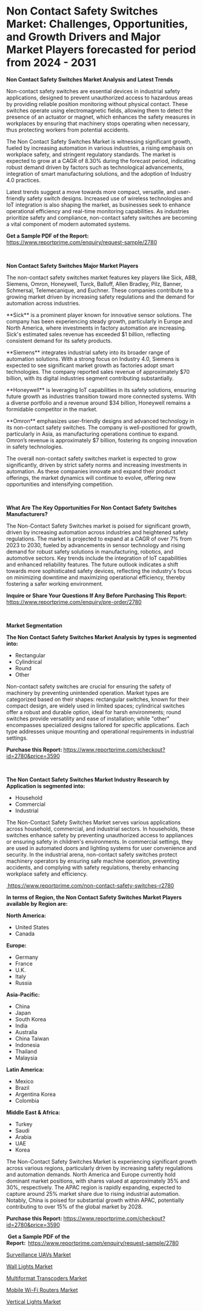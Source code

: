 <p><h1>Non Contact Safety Switches Market: Challenges, Opportunities, and Growth Drivers and Major Market Players forecasted for period from 2024 - 2031</h1></p><p><strong>Non Contact Safety Switches Market Analysis and Latest Trends</strong></p>
<p><p>Non-contact safety switches are essential devices in industrial safety applications, designed to prevent unauthorized access to hazardous areas by providing reliable position monitoring without physical contact. These switches operate using electromagnetic fields, allowing them to detect the presence of an actuator or magnet, which enhances the safety measures in workplaces by ensuring that machinery stops operating when necessary, thus protecting workers from potential accidents.</p><p>The Non Contact Safety Switches Market is witnessing significant growth, fueled by increasing automation in various industries, a rising emphasis on workplace safety, and stringent regulatory standards. The market is expected to grow at a CAGR of 8.30% during the forecast period, indicating robust demand driven by factors such as technological advancements, integration of smart manufacturing solutions, and the adoption of Industry 4.0 practices. </p><p>Latest trends suggest a move towards more compact, versatile, and user-friendly safety switch designs. Increased use of wireless technologies and IoT integration is also shaping the market, as businesses seek to enhance operational efficiency and real-time monitoring capabilities. As industries prioritize safety and compliance, non-contact safety switches are becoming a vital component of modern automated systems.</p></p>
<p><strong>Get a Sample PDF of the Report:&nbsp;</strong> <a href="https://www.reportprime.com/enquiry/request-sample/2780">https://www.reportprime.com/enquiry/request-sample/2780</a></p>
<p>&nbsp;</p>
<p><strong>Non Contact Safety Switches Major Market Players</strong></p>
<p><p>The non-contact safety switches market features key players like Sick, ABB, Siemens, Omron, Honeywell, Turck, Balluff, Allen Bradley, Pilz, Banner, Schmersal, Telemecanique, and Euchner. These companies contribute to a growing market driven by increasing safety regulations and the demand for automation across industries.</p><p>**Sick** is a prominent player known for innovative sensor solutions. The company has been experiencing steady growth, particularly in Europe and North America, where investments in factory automation are increasing. Sick's estimated sales revenue has exceeded $1 billion, reflecting consistent demand for its safety products.</p><p>**Siemens** integrates industrial safety into its broader range of automation solutions. With a strong focus on Industry 4.0, Siemens is expected to see significant market growth as factories adopt smart technologies. The company reported sales revenue of approximately $70 billion, with its digital industries segment contributing substantially.</p><p>**Honeywell** is leveraging IoT capabilities in its safety solutions, ensuring future growth as industries transition toward more connected systems. With a diverse portfolio and a revenue around $34 billion, Honeywell remains a formidable competitor in the market.</p><p>**Omron** emphasizes user-friendly designs and advanced technology in its non-contact safety switches. The company is well-positioned for growth, particularly in Asia, as manufacturing operations continue to expand. Omron’s revenue is approximately $7 billion, fostering its ongoing innovation in safety technologies.</p><p>The overall non-contact safety switches market is expected to grow significantly, driven by strict safety norms and increasing investments in automation. As these companies innovate and expand their product offerings, the market dynamics will continue to evolve, offering new opportunities and intensifying competition.</p></p>
<p>&nbsp;</p>
<p><strong>What Are The Key Opportunities For Non Contact Safety Switches Manufacturers?</strong></p>
<p><p>The Non-Contact Safety Switches market is poised for significant growth, driven by increasing automation across industries and heightened safety regulations. The market is projected to expand at a CAGR of over 7% from 2023 to 2030, fueled by advancements in sensor technology and rising demand for robust safety solutions in manufacturing, robotics, and automotive sectors. Key trends include the integration of IoT capabilities and enhanced reliability features. The future outlook indicates a shift towards more sophisticated safety devices, reflecting the industry's focus on minimizing downtime and maximizing operational efficiency, thereby fostering a safer working environment.</p></p>
<p><strong>Inquire or Share Your Questions If Any Before Purchasing This Report:</strong> <a href="https://www.reportprime.com/enquiry/pre-order/2780">https://www.reportprime.com/enquiry/pre-order/2780</a></p>
<p>&nbsp;</p>
<p><strong>Market Segmentation</strong></p>
<p><strong>The Non Contact Safety Switches Market Analysis by types is segmented into:</strong></p>
<p><ul><li>Rectangular</li><li>Cylindrical</li><li>Round</li><li>Other</li></ul></p>
<p><p>Non-contact safety switches are crucial for ensuring the safety of machinery by preventing unintended operation. Market types are categorized based on their shapes: rectangular switches, known for their compact design, are widely used in limited spaces; cylindrical switches offer a robust and durable option, ideal for harsh environments; round switches provide versatility and ease of installation; while "other" encompasses specialized designs tailored for specific applications. Each type addresses unique mounting and operational requirements in industrial settings.</p></p>
<p><strong>Purchase this Report:&nbsp;</strong><a href="https://www.reportprime.com/checkout?id=2780&price=3590">https://www.reportprime.com/checkout?id=2780&price=3590</a></p>
<p>&nbsp;</p>
<p><strong>The Non Contact Safety Switches Market Industry Research by Application is segmented into:</strong></p>
<p><ul><li>Household</li><li>Commercial</li><li>Industrial</li></ul></p>
<p><p>The Non-Contact Safety Switches Market serves various applications across household, commercial, and industrial sectors. In households, these switches enhance safety by preventing unauthorized access to appliances or ensuring safety in children's environments. In commercial settings, they are used in automated doors and lighting systems for user convenience and security. In the industrial arena, non-contact safety switches protect machinery operators by ensuring safe machine operation, preventing accidents, and complying with safety regulations, thereby enhancing workplace safety and efficiency.</p></p>
<p><a href="https://www.reportprime.com/non-contact-safety-switches-r2780">&nbsp;https://www.reportprime.com/non-contact-safety-switches-r2780</a></p>
<p><strong>In terms of Region, the Non Contact Safety Switches Market Players available by Region are:</strong></p>
<p>
    <p> <strong> North America: </strong>
        <ul>
            <li>United States</li>
            <li>Canada</li>
        </ul>
        </p> 
    <p> <strong> Europe: </strong>
        <ul>
            <li>Germany</li>
            <li>France</li>
            <li>U.K.</li>
            <li>Italy</li>
            <li>Russia</li>
        </ul>
        </p> 
    <p> <strong> Asia-Pacific: </strong>
        <ul>
            <li>China</li>
            <li>Japan</li>
            <li>South Korea</li>
            <li>India</li>
            <li>Australia</li>
            <li>China Taiwan</li>
            <li>Indonesia</li>
            <li>Thailand</li>
            <li>Malaysia</li>
        </ul>
        </p> 
    <p> <strong> Latin America: </strong>
        <ul>
            <li>Mexico</li>
            <li>Brazil</li>
            <li>Argentina Korea</li>
            <li>Colombia</li>
        </ul>
        </p> 
    <p> <strong> Middle East & Africa: </strong>
        <ul>
            <li>Turkey</li>
            <li>Saudi</li>
            <li>Arabia</li>
            <li>UAE</li>
            <li>Korea</li>
        </ul>
    </p>
    </p>
<p><p>The Non-Contact Safety Switches Market is experiencing significant growth across various regions, particularly driven by increasing safety regulations and automation demands. North America and Europe currently hold dominant market positions, with shares valued at approximately 35% and 30%, respectively. The APAC region is rapidly expanding, expected to capture around 25% market share due to rising industrial automation. Notably, China is poised for substantial growth within APAC, potentially contributing to over 15% of the global market by 2028.</p></p>
<p><strong>Purchase this Report: </strong><a href="https://www.reportprime.com/checkout?id=2780&price=3590">https://www.reportprime.com/checkout?id=2780&price=3590</a></p>
<p>&nbsp;<strong>Get a Sample PDF of the Report:&nbsp;&nbsp;</strong><a href="https://www.reportprime.com/enquiry/request-sample/2780">https://www.reportprime.com/enquiry/request-sample/2780</a></p>
<p><strong></strong></p>
<p><p><a href="https://www.linkedin.com/pulse/booming-surveillance-uavs-market-sector-analysis-growth-h0mme?trackingId=HAHEx1lgRbGKGU3kpeazcQ%3D%3D">Surveillance UAVs Market</a></p><p><a href="https://github.com/carengczpoe/Market-Research-Report-List-1/blob/main/wall-lights-market.md">Wall Lights Market</a></p><p><a href="https://issuu.com/reportprime-2/docs/multiformat-transcoders-market-size_c52cb57c6f3eda">Multiformat Transcoders Market</a></p><p><a href="https://issuu.com/reportprime-2/docs/mobile-wi-fi-routers-market-size-20_cfa2cace0aa619">Mobile Wi-Fi Routers Market</a></p><p><a href="https://github.com/SamiaHussain82/Market-Research-Report-List-1/blob/main/vertical-lights-market.md">Vertical Lights Market</a></p></p>